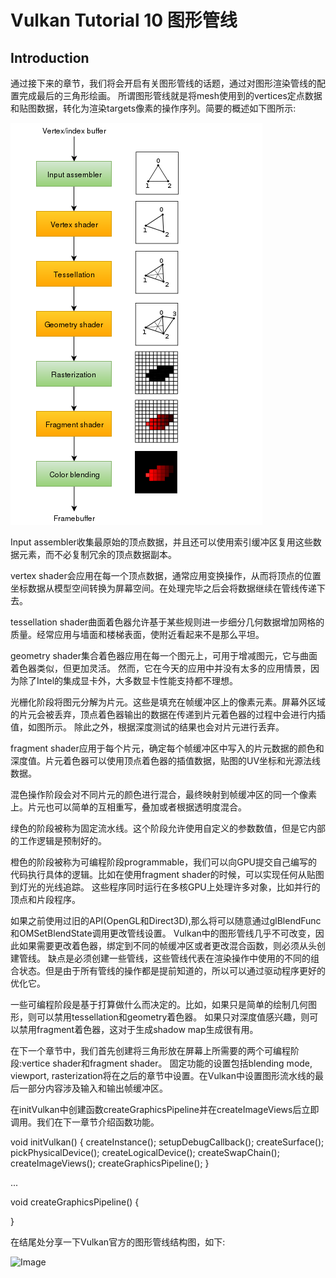 # Vulkan Tutorial 10 图形管线

## Introduction
通过接下来的章节，我们将会开启有关图形管线的话题，通过对图形渲染管线的配置完成最后的三角形绘画。
所谓图形管线就是将mesh使用到的vertices定点数据和贴图数据，转化为渲染targets像素的操作序列。简要的概述如下图所示:

 ![Image](pic/10_1.png)


Input assembler收集最原始的顶点数据，并且还可以使用索引缓冲区复用这些数据元素，而不必复制冗余的顶点数据副本。

vertex shader会应用在每一个顶点数据，通常应用变换操作，从而将顶点的位置坐标数据从模型空间转换为屏幕空间。在处理完毕之后会将数据继续在管线传递下去。

tessellation shader曲面着色器允许基于某些规则进一步细分几何数据增加网格的质量。经常应用与墙面和楼梯表面，使附近看起来不是那么平坦。

geometry shader集合着色器应用在每一个图元上，可用于增减图元，它与曲面着色器类似，但更加灵活。
        然而，它在今天的应用中并没有太多的应用情景，因为除了Intel的集成显卡外，大多数显卡性能支持都不理想。


光栅化阶段将图元分解为片元。这些是填充在帧缓冲区上的像素元素。屏幕外区域的片元会被丢弃，顶点着色器输出的数据在传递到片元着色器的过程中会进行内插值，如图所示。
除此之外，根据深度测试的结果也会对片元进行丢弃。


fragment shader应用于每个片元，确定每个帧缓冲区中写入的片元数据的颜色和深度值。片元着色器可以使用顶点着色器的插值数据，贴图的UV坐标和光源法线数据。

混色操作阶段会对不同片元的颜色进行混合，最终映射到帧缓冲区的同一个像素上。片元也可以简单的互相重写，叠加或者根据透明度混合。

绿色的阶段被称为固定流水线。这个阶段允许使用自定义的参数数值，但是它内部的工作逻辑是预制好的。

橙色的阶段被称为可编程阶段programmable，我们可以向GPU提交自己编写的代码执行具体的逻辑。比如在使用fragment shader的时候，可以实现任何从贴图到灯光的光线追踪。
这些程序同时运行在多核GPU上处理许多对象，比如并行的顶点和片段程序。

 
如果之前使用过旧的API(OpenGL和Direct3D),那么将可以随意通过glBlendFunc和OMSetBlendState调用更改管线设置。
Vulkan中的图形管线几乎不可改变，因此如果需要更改着色器，绑定到不同的帧缓冲区或者更改混合函数，则必须从头创建管线。
缺点是必须创建一些管线，这些管线代表在渲染操作中使用的不同的组合状态。但是由于所有管线的操作都是提前知道的，所以可以通过驱动程序更好的优化它。

 
一些可编程阶段是基于打算做什么而决定的。比如，如果只是简单的绘制几何图形，则可以禁用tessellation和geometry着色器。
如果只对深度值感兴趣，则可以禁用fragment着色器，这对于生成shadow map生成很有用。


在下一个章节中，我们首先创建将三角形放在屏幕上所需要的两个可编程阶段:vertice shader和fragment shader。
固定功能的设置包括blending mode, viewport, rasterization将在之后的章节中设置。在Vulkan中设置图形流水线的最后一部分内容涉及输入和输出帧缓冲区。

 

在initVulkan中创建函数createGraphicsPipeline并在createImageViews后立即调用。我们在下一章节介绍函数功能。

void initVulkan() {
    createInstance();
    setupDebugCallback();
    createSurface();
    pickPhysicalDevice();
    createLogicalDevice();
    createSwapChain();
    createImageViews();
    createGraphicsPipeline();
}

...

void createGraphicsPipeline() {

}


在结尾处分享一下Vulkan官方的图形管线结构图，如下:

  ![Image](pic/10_2.png)